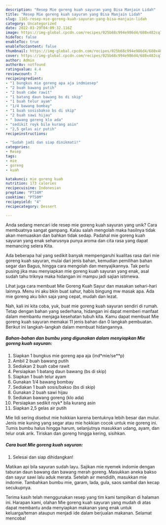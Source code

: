 ```yaml
---
description: "Resep Mie goreng kuah sayuran yang Bisa Manjain Lidah"
title: "Resep Mie goreng kuah sayuran yang Bisa Manjain Lidah"
slug: 1165-resep-mie-goreng-kuah-sayuran-yang-bisa-manjain-lidah
category: Uncategorized
date: 2022-03-29T04:09:32.116Z
image: https://img-global.cpcdn.com/recipes/025b68c994e986d4/680x482cq70/mie-goreng-kuah-sayuran-foto-resep-utama.jpg
hideToc: false
enableToc: true
enableTocContent: false
thumbnail: https://img-global.cpcdn.com/recipes/025b68c994e986d4/680x482cq70/mie-goreng-kuah-sayuran-foto-resep-utama.jpg
cover: https://img-global.cpcdn.com/recipes/025b68c994e986d4/680x482cq70/mie-goreng-kuah-sayuran-foto-resep-utama.jpg
author: Admin
authorAv: notfound
ratingvalue: 4.4
reviewcount: 7
recipeingredient:
- "1 bungkus mie goreng apa aja indmiesep"
- "2 buah bawang putih"
- "2 buah cabe rawit"
- "1 batang daun bawang bs di skip"
- "1 buah telur ayam"
- "1/4 bawang bombay"
- "1 buah sosisbakso bs di skip"
- "2 buah sawi hijau"
- " bawang goreng klo ada"
- "sedikit royk bila kurang asin"
- "2,5 gelas air putih"
recipeinstructions:

- "Sudah jadi dan siap dinikmati!"
categories:
- Resep
tags:
- mie
- goreng
- kuah

katakunci: mie goreng kuah 
nutrition: 173 calories
recipecuisine: Indonesian
preptime: "PT34M"
cooktime: "PT50M"
recipeyield: "4"
recipecategory: Dessert

---
```





Anda sedang mencari ide resep mie goreng kuah sayuran yang unik? Cara membuatnya sangat gampang. Kalau salah mengolah maka hasilnya tidak akan memuaskan dan bahkan tidak sedap. Padahal mie goreng kuah sayuran yang enak seharusnya punya aroma dan cita rasa yang dapat memancing selera Kita.





Ada beberapa hal yang sedikit banyak mempengaruhi kualitas rasa dari mie goreng kuah sayuran, mulai dari jenis bahan, kemudian pemilihan bahan segar dan Bagus, hingga cara mengolah dan menyajikannya. Tak perlu pusing jika mau menyiapkan mie goreng kuah sayuran yang enak,      asal sudah tahu triknya maka hidangan ini mampu jadi sajian istimewa.














Lihat juga cara membuat Mie Goreng Kuah Sayur dan masakan sehari-hari lainnya. Menu ini aku bkin buat sahur, habis bingung mw masak apa. Ada mie goreng aku bikn saja yang cepat, mudah dan lezat.






Nah, kali ini kita coba, yuk, buat mie goreng kuah sayuran sendiri di rumah. Tetap dengan bahan yang sederhana, hidangan ini dapat memberi manfaat dalam membantu menjaga kesehatan tubuh kita. Kamu dapat membuat Mie goreng kuah sayuran memakai 11 jenis bahan dan 0 langkah pembuatan. Berikut ini langkah-langkah dalam membuat hidangannya.

<!--inarticleads1-->

##### Bahan-bahan dan bumbu yang digunakan dalam menyiapkan Mie goreng kuah sayuran:

1. Siapkan 1 bungkus mie goreng apa aja (ind*mie/se**p)
1. Ambil 2 buah bawang putih
1. Sediakan 2 buah cabe rawit
1. Persiapkan 1 batang daun bawang (bs di skip)
1. Siapkan 1 buah telur ayam
1. Gunakan 1/4 bawang bombay
1. Sediakan 1 buah sosis/bakso (bs di skip)
1. Gunakan 2 buah sawi hijau
1. Sediakan  bawang goreng (klo ada)
1. Persiapkan sedikit royk* bila kurang asin
1. Siapkan 2,5 gelas air putih


Mie lidi sering disebut mie hokkian karena bentuknya lebih besar dan mulur. Jenis mie kuning yang segar atau mie hokkian cocok untuk mie goreng ini. Tumis bumbu halus hingga harum, selanjutnya masukkan udang, ayam, dan telur orak arik. Tiriskan dan goreng hingga kering, sisihkan. 

<!--inarticleads2-->

##### Cara buat Mie goreng kuah sayuran:


1. Selesai dan siap dihidangkan!

Matikan api bila sayuran sudah layu. Sajikan mie nyemek indomie dengan taburan daun bawang dan bawang merah goreng. Masukkan aneka bakso dan sayur sawi lalu aduk merata. Setelah air mendidih, masukkan mie indomie. Tambahkan bumbu mie, garam, lada, gula, saos sambal dan kecap secukupnya. 

Terima kasih telah menggunakan resep yang tim kami tampilkan di halaman ini. Harapan kami, olahan Mie goreng kuah sayuran yang mudah di atas dapat membantu anda menyiapkan makanan yang enak untuk keluarga/teman ataupun menjadi ide dalam berjualan makanan. Selamat mencoba!

